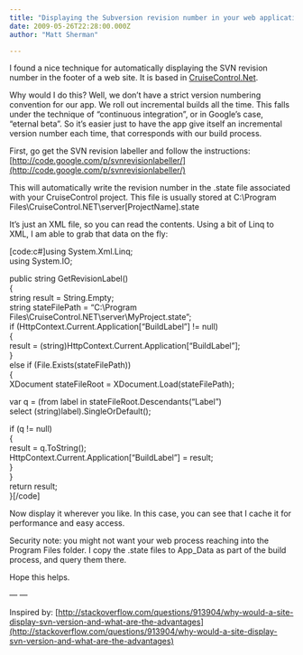 ```yaml
---
title: "Displaying the Subversion revision number in your web application"
date: 2009-05-26T22:28:00.000Z
author: "Matt Sherman"

---
```


I found a nice technique for automatically displaying the SVN revision number in the footer of a web site. It is based in [CruiseControl.Net](http://ccnet.thoughtworks.com/).

Why would I do this? Well, we don’t have a strict version numbering convention for our app. We roll out incremental builds all the time. This falls under the technique of “continuous integration”, or in Google’s case, “eternal beta”. So it’s easier just to have the app give itself an incremental version number each time, that corresponds with our build process.

First, go get the SVN revision labeller and follow the instructions: [http://code.google.com/p/svnrevisionlabeller/](http://code.google.com/p/svnrevisionlabeller/)

This will automatically write the revision number in the .state file associated with your CruiseControl project. This file is usually stored at C:\Program Files\CruiseControl.NET\server\[ProjectName].state

It’s just an XML file, so you can read the contents. Using a bit of Linq to XML, I am able to grab that data on the fly:

[code:c#]using System.Xml.Linq;   
using System.IO;   

public string GetRevisionLabel()   
{   
 string result = String.Empty;   
 string stateFilePath = “C:\Program Files\CruiseControl.NET\server\MyProject.state”;  
 if (HttpContext.Current.Application[“BuildLabel”] != null)   
 {  
 result = (string)HttpContext.Current.Application[“BuildLabel”];  
 }  
 else if (File.Exists(stateFilePath))   
 {  
 XDocument stateFileRoot = XDocument.Load(stateFilePath);   

 var q = (from label in stateFileRoot.Descendants(“Label”)  
 select (string)label).SingleOrDefault();  

 if (q != null)   
 {   
 result = q.ToString();  
 HttpContext.Current.Application[“BuildLabel”] = result;   
 }  
 }   
 return result;   
}[/code]

Now display it wherever you like. In this case, you can see that I cache it for performance and easy access.

Security note: you might not want your web process reaching into the Program Files folder. I copy the .state files to App_Data as part of the build process, and query them there.

Hope this helps.

— —

Inspired by: [http://stackoverflow.com/questions/913904/why-would-a-site-display-svn-version-and-what-are-the-advantages](http://stackoverflow.com/questions/913904/why-would-a-site-display-svn-version-and-what-are-the-advantages)
